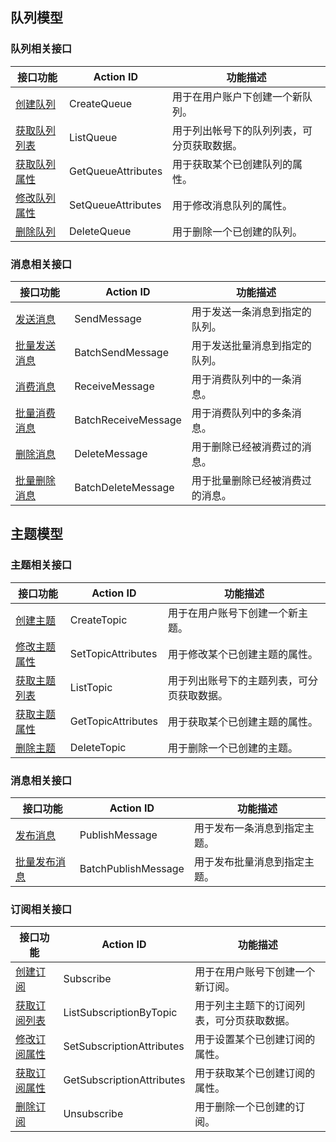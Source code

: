 
## 队列模型

### 队列相关接口
| 接口功能 | Action ID | 功能描述
|---------|---------|---------|
| [创建队列](https://cloud.tencent.com/document/product/406/5832) | CreateQueue|用于在用户账户下创建一个新队列。|
| [获取队列列表](https://cloud.tencent.com/document/product/406/5833) | ListQueue|用于列出帐号下的队列列表，可分页获取数据。|
| [获取队列属性](https://cloud.tencent.com/document/product/406/5834)  | GetQueueAttributes|用于获取某个已创建队列的属性。|
| [修改队列属性](https://cloud.tencent.com/document/product/406/5835) | SetQueueAttributes | 用于修改消息队列的属性。|
| [删除队列](https://cloud.tencent.com/document/product/406/5836) | DeleteQueue| 用于删除一个已创建的队列。|


### 消息相关接口
| 接口功能 | Action ID | 功能描述|
|---------|---------|---------|
| [发送消息](https://cloud.tencent.com/document/product/406/5837) | SendMessage| 用于发送一条消息到指定的队列。|
| [批量发送消息](https://cloud.tencent.com/document/product/406/58388) | BatchSendMessage | 用于发送批量消息到指定的队列。|
| [消费消息](https://cloud.tencent.com/document/product/406/5839)  | ReceiveMessage| 用于消费队列中的一条消息。|
| [批量消费消息](https://cloud.tencent.com/document/product/406/5924) | BatchReceiveMessage | 用于消费队列中的多条消息。|
| [删除消息](https://cloud.tencent.com/document/product/406/5840) | DeleteMessage | 用于删除已经被消费过的消息。|
| [批量删除消息](https://cloud.tencent.com/document/product/406/5841) | BatchDeleteMessage | 用于批量删除已经被消费过的消息。|


## 主题模型

### 主题相关接口
| 接口功能 | Action ID | 功能描述|
|---------|---------|---------|
|[创建主题](https://cloud.tencent.com/document/api/406/7405)|CreateTopic|用于在用户账号下创建一个新主题。|
|[修改主题属性](https://cloud.tencent.com/document/api/406/7406)|SetTopicAttributes|用于修改某个已创建主题的属性。|
|[获取主题列表](https://cloud.tencent.com/document/api/406/7407)|ListTopic |用于列出账号下的主题列表，可分页获取数据。|
|[获取主题属性](https://cloud.tencent.com/document/api/406/7408)|GetTopicAttributes|用于获取某个已创建主题的属性。|
|[删除主题](https://cloud.tencent.com/document/api/406/7409)|DeleteTopic |用于删除一个已创建的主题。|


### 消息相关接口
|接口功能|Action ID |功能描述|
|---------|---------|---------|
|[发布消息](https://cloud.tencent.com/document/api/406/7411)|PublishMessage |用于发布一条消息到指定主题。|
|[批量发布消息](https://cloud.tencent.com/document/api/406/7412)|BatchPublishMessage|用于发布批量消息到指定主题。|


### 订阅相关接口
|接口功能|Action ID| 功能描述|
|---------|---------|---------|
|[创建订阅](https://cloud.tencent.com/document/api/406/7414)| Subscribe |用于在用户账号下创建一个新订阅。|
|[获取订阅列表](https://cloud.tencent.com/document/api/406/7415)| ListSubscriptionByTopic |用于列主主题下的订阅列表，可分页获取数据。|
|[修改订阅属性](https://cloud.tencent.com/document/api/406/7416)| SetSubscriptionAttributes| 用于设置某个已创建订阅的属性。|
|[获取订阅属性](https://cloud.tencent.com/document/api/406/7418)| GetSubscriptionAttributes |用于获取某个已创建订阅的属性。|
|[删除订阅](https://cloud.tencent.com/document/api/406/7417)|Unsubscribe |用于删除一个已创建的订阅。|
